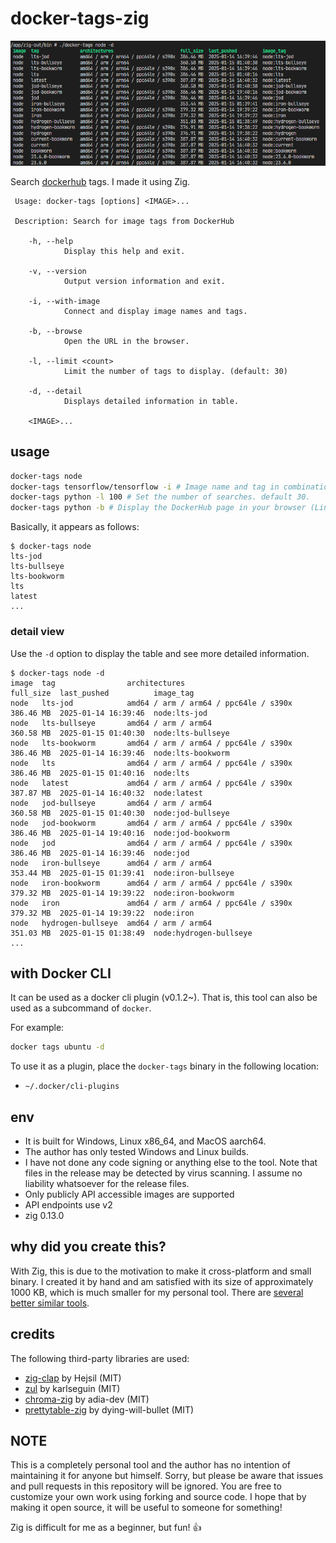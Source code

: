 # docker-tags-zig

![](docs/images/screen.png)

Search [dockerhub](https://hub.docker.com/) tags. I made it using Zig.

```
 Usage: docker-tags [options] <IMAGE>...

 Description: Search for image tags from DockerHub

    -h, --help
            Display this help and exit.

    -v, --version
            Output version information and exit.

    -i, --with-image
            Connect and display image names and tags.

    -b, --browse
            Open the URL in the browser.

    -l, --limit <count>
            Limit the number of tags to display. (default: 30)

    -d, --detail
            Displays detailed information in table.

    <IMAGE>...
```

## usage

```bash
docker-tags node
docker-tags tensorflow/tensorflow -i # Image name and tag in combination, such as python:latest
docker-tags python -l 100 # Set the number of searches. default 30.
docker-tags python -b # Display the DockerHub page in your browser (Linux must be able to use xdg-open)
```

Basically, it appears as follows:

```
$ docker-tags node
lts-jod
lts-bullseye
lts-bookworm
lts
latest
...
```

### detail view

Use the `-d` option to display the table and see more detailed information.

```
$ docker-tags node -d
image  tag                architectures                          full_size  last_pushed          image_tag
node   lts-jod            amd64 / arm / arm64 / ppc64le / s390x  386.46 MB  2025-01-14 16:39:46  node:lts-jod
node   lts-bullseye       amd64 / arm / arm64                    360.58 MB  2025-01-15 01:40:30  node:lts-bullseye
node   lts-bookworm       amd64 / arm / arm64 / ppc64le / s390x  386.46 MB  2025-01-14 16:39:46  node:lts-bookworm
node   lts                amd64 / arm / arm64 / ppc64le / s390x  386.46 MB  2025-01-15 01:40:16  node:lts
node   latest             amd64 / arm / arm64 / ppc64le / s390x  387.87 MB  2025-01-14 16:40:32  node:latest
node   jod-bullseye       amd64 / arm / arm64                    360.58 MB  2025-01-15 01:40:30  node:jod-bullseye
node   jod-bookworm       amd64 / arm / arm64 / ppc64le / s390x  386.46 MB  2025-01-14 19:40:16  node:jod-bookworm
node   jod                amd64 / arm / arm64 / ppc64le / s390x  386.46 MB  2025-01-14 16:39:46  node:jod
node   iron-bullseye      amd64 / arm / arm64                    353.44 MB  2025-01-15 01:39:41  node:iron-bullseye
node   iron-bookworm      amd64 / arm / arm64 / ppc64le / s390x  379.32 MB  2025-01-14 19:39:22  node:iron-bookworm
node   iron               amd64 / arm / arm64 / ppc64le / s390x  379.32 MB  2025-01-14 19:39:22  node:iron
node   hydrogen-bullseye  amd64 / arm / arm64                    351.03 MB  2025-01-15 01:38:49  node:hydrogen-bullseye
...
```

## with Docker CLI

It can be used as a docker cli plugin (v0.1.2~). That is, this tool can also be used as a subcommand of `docker`.

For example:

```bash
docker tags ubuntu -d
```

To use it as a plugin, place the `docker-tags` binary in the following location:

- `~/.docker/cli-plugins`

## env

- It is built for Windows, Linux x86_64, and MacOS aarch64.
- The author has only tested Windows and Linux builds.
- I have not done any code signing or anything else to the tool. Note that files in the release may be detected by virus scanning. I assume no liability whatsoever for the release files.
- Only publicly API accessible images are supported
- API endpoints use v2
- zig 0.13.0

## why did you create this?

With Zig, this is due to the motivation to make it cross-platform and small binary.
I created it by hand and am satisfied with its size of approximately 1000 KB, which is much smaller for my personal tool.
There are [several better similar tools](https://github.com/goodwithtech/dockertags).

## credits

The following third-party libraries are used:

- [zig-clap](https://github.com/Hejsil/zig-clap) by Hejsil (MIT)
- [zul](https://github.com/karlseguin/zul) by karlseguin (MIT)
- [chroma-zig](https://github.com/adia-dev/chroma-zig/) by adia-dev (MIT)
- [prettytable-zig](https://github.com/dying-will-bullet/prettytable-zig) by dying-will-bullet (MIT)

## NOTE

This is a completely personal tool and the author has no intention of maintaining it for anyone but himself.
Sorry, but please be aware that issues and pull requests in this repository will be ignored.
You are free to customize your own work using forking and source code.
I hope that by making it open source, it will be useful to someone for something!

Zig is difficult for me as a beginner, but fun! 👍
